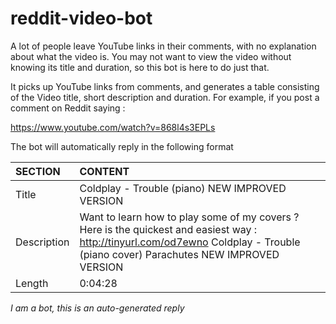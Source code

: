 # reddit-video-bot

A lot of people leave YouTube links in their comments, with no explanation about what the video is. You may not want to view the video without knowing its title and duration, so this bot is here to do just that.

It picks up YouTube links from comments, and generates a table consisting of the Video title, short description and duration. For example, if you post a comment on Reddit saying :

https://www.youtube.com/watch?v=868l4s3EPLs

The bot will automatically reply in the following format

SECTION |	CONTENT
:--|:--
Title |	Coldplay - Trouble (piano) NEW IMPROVED VERSION
Description	| Want to learn how to play some of my covers ? Here is the quickest and easiest way : http://tinyurl.com/od7ewno Coldplay - Trouble (piano cover) Parachutes NEW IMPROVED VERSION
Length | 0:04:28

*I am a bot, this is an auto-generated reply*
